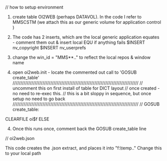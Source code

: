 // how to setup environment

1. create table OI2WEB (perhaps DATAVOL).
   In the code I refer to MMSCSTM (we attach this as our generic volume for application control )
1. The code has 2 inserts, which are the local generic application equates - comment them out &
   insert local EQU if anything fails
   $INSERT nv_copyright
   $INSERT nv_userprefs

2. change the win_id	= "MMS**.." to reflect the local repos & window name

3. open oi2web.init - locate the commented out call to 'GOSUB create_table'
////////////////////////////////////////////////////////////////////////////////
// uncomment this on first install of table for DICT layout
// once created - no need to re-exec this.
// this is a bit sloppy in sequence, but once setup no need to go back
////////////////////////////////////////////////////////////////////////////////
//	GOSUB create_table:

CLEARFILE oi$f ELSE

4. Once this runs once, comment back the GOSUB create_table line

// oi2web.json

This code creates the .json extract, and places it into "f:\temp\.."
Change this to your local path
